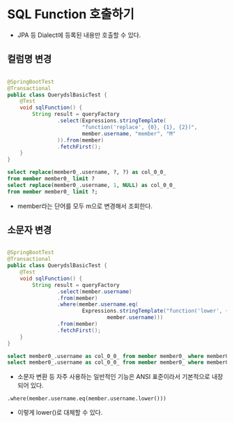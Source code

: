 # SQL Function 호출하기

- JPA 등 Dialect에 등록된 내용만 호출할 수 있다.

## 컬럼명 변경

```java

@SpringBootTest
@Transactional
public class QuerydslBasicTest {
    @Test
    void sqlFunction() {
        String result = queryFactory
                .select(Expressions.stringTemplate(
                        "function('replace', {0}, {1}, {2})",
                        member.username, "member", "M"
                )).from(member)
                .fetchFirst();
    }
}
```

```sql
select replace(member0_.username, ?, ?) as col_0_0_
from member member0_ limit ?
select replace(member0_.username, 1, NULL) as col_0_0_
from member member0_ limit ?;
```

- member라는 단어를 모두 m으로 변경해서 조회한다.

## 소문자 변경

```java

@SpringBootTest
@Transactional
public class QuerydslBasicTest {
    @Test
    void sqlFunction() {
        String result = queryFactory
                .select(member.username)
                .from(member)
                .where(member.username.eq(
                        Expressions.stringTemplate("function('lower', {0})",
                                member.username)))
                .from(member)
                .fetchFirst();
    }
}
```

```sql
select member0_.username as col_0_0_ from member member0_ where member0_.username=lower(member0_.username) limit ?
select member0_.username as col_0_0_ from member member0_ where member0_.username=lower(member0_.username) limit 1;
```

- 소문자 변환 등 자주 사용하는 일반적인 기능은 ANSI 표준이라서 기본적으로 내장되어 있다.

```text
.where(member.username.eq(member.username.lower()))
```

- 이렇게 lower()로 대체할 수 있다.